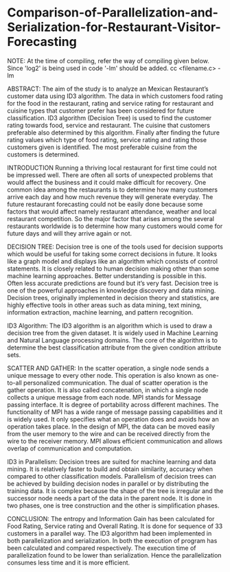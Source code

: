 # Comparison-of-Parallelization-and-Serialization-for-Restaurant-Visitor-Forecasting

NOTE:
  At the  time of compiling, refer the way of compiling given below. Since 'log2' is being used in code '-lm' should be added.
  cc <filename.c> -lm
  
ABSTRACT:
   The aim of the study is to analyze an Mexican Restaurant’s customer data using ID3 algorithm. The data in which customers food rating      for the food in the restaurant, rating and service rating for restaurant and cuisine types that customer prefer has been considered for    future classification. ID3 algorithm (Decision Tree) is used to find the customer rating towards food, service and restaurant. 
   The cuisine that customers preferable also determined by this algorithm. Finally after finding the future rating values which type of      food rating, service rating and rating those customers given is identified. The most preferable cuisine from the customers is              determined.
   
INTRODUCTION
  Running a thriving local restaurant for first time could not be impressed well. 
  There are often all sorts of unexpected problems that would affect the business and it could make difficult for recovery. 
  One common idea among the restaurants is to determine how many customers arrive each day and how much revenue they will generate           everyday.
  The future restaurant forecasting could not be easily done because some factors that would affect namely restaurant attendance, weather     and local restaurant competition.
  So the major factor that arises among the several restaurants worldwide is to determine how many customers would come for future days and   will they arrive again or not.
  
DECISION TREE:
  Decision tree is one of the tools used for decision supports which would be useful for taking some correct decisions in future. 
  It looks like a graph model and displays like an algorithm which consists of control statements. 
  It is closely related to human decision making other than some machine learning approaches. 
  Better understanding is possible in this. Often less accurate predictions are found but it’s very fast.
  Decision tree is one of the powerful approaches in knowledge discovery and data mining. 
  Decision trees, originally implemented in decision theory and statistics, are highly effective tools in other areas such as data mining,   text mining, information extraction, machine learning, and pattern recognition.
  
ID3 Algorithm:
  The ID3 algorithm is an algorithm which is used to draw a decision tree from the given dataset. 
  It is widely used in Machine Learning and Natural Language processing domains. 
  The core of the algorithm is to determine the best classification attribute from the given condition attribute sets.
  
 SCATTER AND GATHER:
  In the scatter operation, a single node sends a unique message to every other node. This operation is also known as one-to-all           personalized communication. The dual of  scatter operation is the gather operation. It is also called concatenation, in which a single   node collects a unique message from each node.
  MPI stands for Message passing interface. It is degree of portability across different machines. The functionality of MPI has a wide     range of message passing capabilities and it is widely used. It only specifies what an operation does and avoids how an operation       takes place. In the design of MPI, the data can be moved easily from the user memory to the wire and can be received directly from the   wire to the receiver memory. MPI allows efficient communication and allows overlap of communication and computation.

ID3 in Parallelism:
  Decision trees are suited for machine learning and data mining. It is relatively faster to build and obtain similarity, accuracy when   compared to other classification models. Parallelism of decision trees can be achieved by building decision nodes in parallel or by     distributing the training data. It is complex because the shape of the tree is irregular and the successor node needs a part of the     data in the parent node. It is done in two phases, one is tree construction and the other is simplification phases.
  
 CONCLUSION:
  The entropy and Information Gain has been calculated for Food Rating, Service rating and Overall Rating. 
  It is done for sequence of 33 customers in a parallel way. The ID3 algorithm had been implemented in both parallelization and           serialization. In both the execution of program has been calculated and compared respectively. The execution time of parallelization      found to be lower than serialization. Hence the parallelization consumes less time and it is more efficient.



